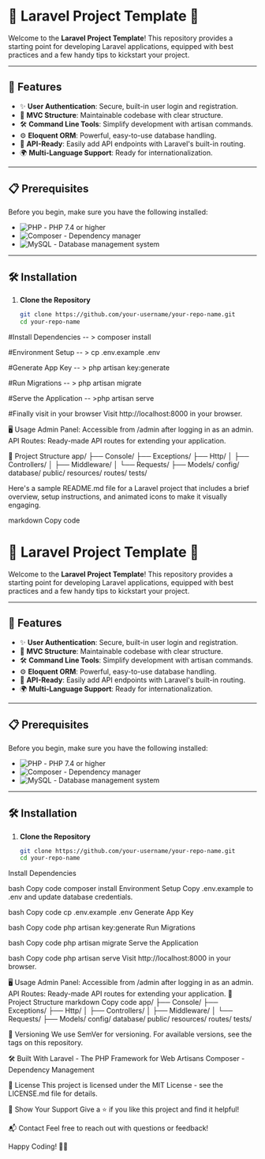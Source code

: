 # 🎉 Laravel Project Template 🎉

Welcome to the **Laravel Project Template**! This repository provides a starting point for developing Laravel applications, equipped with best practices and a few handy tips to kickstart your project.

---

## 🚀 Features

- ✨ **User Authentication**: Secure, built-in user login and registration.
- 📁 **MVC Structure**: Maintainable codebase with clear structure.
- 🛠️ **Command Line Tools**: Simplify development with artisan commands.
- ⚙️ **Eloquent ORM**: Powerful, easy-to-use database handling.
- 🔑 **API-Ready**: Easily add API endpoints with Laravel's built-in routing.
- 🌍 **Multi-Language Support**: Ready for internationalization.

---

## 📋 Prerequisites

Before you begin, make sure you have the following installed:

- ![PHP](https://img.shields.io/badge/PHP-%3E%3D%207.4-blue.svg) - PHP 7.4 or higher
- ![Composer](https://img.shields.io/badge/Composer-latest-orange.svg) - Dependency manager
- ![MySQL](https://img.shields.io/badge/MySQL-latest-yellow.svg) - Database management system

---

## 🛠️ Installation

1. **Clone the Repository**  
   ```bash
   git clone https://github.com/your-username/your-repo-name.git
   cd your-repo-name
#Install Dependencies
-- > composer install

#Environment Setup
-- > cp .env.example .env

#Generate App Key
-- > php artisan key:generate

#Run Migrations
-- > php artisan migrate

#Serve the Application
-- >php artisan serve

#Finally visit in your browser
Visit http://localhost:8000 in your browser.

🖥️ Usage
Admin Panel: Accessible from /admin after logging in as an admin.
API Routes: Ready-made API routes for extending your application.

📂 Project Structure
app/
├── Console/
├── Exceptions/
├── Http/
│   ├── Controllers/
│   ├── Middleware/
│   └── Requests/
├── Models/
config/
database/
public/
resources/
routes/
tests/


Here's a sample README.md file for a Laravel project that includes a brief overview, setup instructions, and animated icons to make it visually engaging.

markdown
Copy code
# 🎉 Laravel Project Template 🎉

Welcome to the **Laravel Project Template**! This repository provides a starting point for developing Laravel applications, equipped with best practices and a few handy tips to kickstart your project.

---

## 🚀 Features

- ✨ **User Authentication**: Secure, built-in user login and registration.
- 📁 **MVC Structure**: Maintainable codebase with clear structure.
- 🛠️ **Command Line Tools**: Simplify development with artisan commands.
- ⚙️ **Eloquent ORM**: Powerful, easy-to-use database handling.
- 🔑 **API-Ready**: Easily add API endpoints with Laravel's built-in routing.
- 🌍 **Multi-Language Support**: Ready for internationalization.

---

## 📋 Prerequisites

Before you begin, make sure you have the following installed:

- ![PHP](https://img.shields.io/badge/PHP-%3E%3D%207.4-blue.svg) - PHP 7.4 or higher
- ![Composer](https://img.shields.io/badge/Composer-latest-orange.svg) - Dependency manager
- ![MySQL](https://img.shields.io/badge/MySQL-latest-yellow.svg) - Database management system

---

## 🛠️ Installation

1. **Clone the Repository**  
   ```bash
   git clone https://github.com/your-username/your-repo-name.git
   cd your-repo-name
Install Dependencies

bash
Copy code
composer install
Environment Setup
Copy .env.example to .env and update database credentials.

bash
Copy code
cp .env.example .env
Generate App Key

bash
Copy code
php artisan key:generate
Run Migrations

bash
Copy code
php artisan migrate
Serve the Application

bash
Copy code
php artisan serve
Visit http://localhost:8000 in your browser.

🖥️ Usage
Admin Panel: Accessible from /admin after logging in as an admin.
API Routes: Ready-made API routes for extending your application.
📂 Project Structure
markdown
Copy code
app/
├── Console/
├── Exceptions/
├── Http/
│   ├── Controllers/
│   ├── Middleware/
│   └── Requests/
├── Models/
config/
database/
public/
resources/
routes/
tests/

🔄 Versioning
We use SemVer for versioning. For available versions, see the tags on this repository.

🛠️ Built With
Laravel - The PHP Framework for Web Artisans
Composer - Dependency Management

📄 License
This project is licensed under the MIT License - see the LICENSE.md file for details.

🌟 Show Your Support
Give a ⭐️ if you like this project and find it helpful!

📬 Contact
Feel free to reach out with questions or feedback!

Happy Coding! 🧑‍💻
